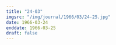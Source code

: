 ```yaml
---
title: "24-03"
imgsrc: "/img/journal/1966/03/24-25.jpg"
date: 1966-03-24
enddate: 1966-03-25
draft: false
---
```


<!-- fix pre-formatted input -->
